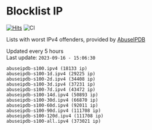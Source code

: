 # Blocklist IP

[![Hits](https://hits.seeyoufarm.com/api/count/incr/badge.svg?url=https%3A%2F%2Fgithub.com%2Fborestad%2Fblocklist-ip%2F&count_bg=%2379C83D&title_bg=%23555555&icon=&icon_color=%23E7E7E7&title=hits&edge_flat=false)](https://hits.seeyoufarm.com)  ![CI](https://img.shields.io/github/workflow/status/borestad/blocklist-ip/CI?style=flat-square)

Lists with worst IPv4 offenders, provided by [AbuseIPDB](https://www.abuseipdb.com/)

<!-- FOOTER-PLACEHOLDER -->
Updated every 5 hours<br>
Last update: `2023-09-16 - 15:06:30`
```
abuseipdb-s100.ipv4 (18133 ip)
abuseipdb-s100-1d.ipv4 (29225 ip)
abuseipdb-s100-2d.ipv4 (34408 ip)
abuseipdb-s100-3d.ipv4 (37231 ip)
abuseipdb-s100-7d.ipv4 (43472 ip)
abuseipdb-s100-14d.ipv4 (50893 ip)
abuseipdb-s100-30d.ipv4 (66870 ip)
abuseipdb-s100-60d.ipv4 (92011 ip)
abuseipdb-s100-90d.ipv4 (111708 ip)
abuseipdb-s100-120d.ipv4 (111708 ip)
abuseipdb-s100-all.ipv4 (373021 ip)
```
